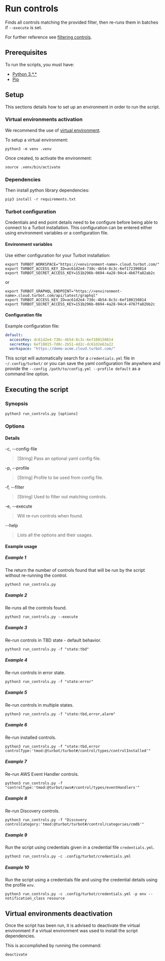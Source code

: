 # Run controls

Finds all controls matching the provided filter, then re-runs them in batches if `--execute` is set.

For further reference see [filtering controls](https://turbot.com/v5/docs/reference/filter/controls#filtering-controls).

## Prerequisites

To run the scripts, you must have:

- [Python 3.\*.*](https://www.python.org/downloads/)
- [Pip](https://pip.pypa.io/en/stable/installing/)

## Setup

This sections details how to set up an environment in order to run the script.

### Virtual environments activation

We recommend the use of [virtual environment](https://docs.python.org/3/library/venv.html).

To setup a virtual environment:

```shell
python3 -m venv .venv
```

Once created, to activate the environment:

```shell
source .venv/bin/activate
```

### Dependencies

Then install python library dependencies:

```shell
pip3 install -r requirements.txt
```

### Turbot configuration

Credentials and end point details need to be configure before being able to connect to a Turbot installation.
This configuration can be entered either using environment variables or a configuration file.

#### Environment variables

Use either configuration for your Turbot installation:

```shell
export TURBOT_WORKSPACE="https://<environment-name>.cloud.turbot.com/"
export TURBOT_ACCESS_KEY_ID=ac61d2e4-730c-4b54-8c3c-6ef172390814
export TURBOT_SECRET_ACCESS_KEY=151b296b-0694-4a28-94c4-4b67fa82ab2c
```

or

```shell
export TURBOT_GRAPHQL_ENDPOINT="https://<environment-name>.cloud.turbot.com/api/latest/graphql"
export TURBOT_ACCESS_KEY_ID=ac61d2e4-730c-4b54-8c3c-6ef180150814
export TURBOT_SECRET_ACCESS_KEY=151b296b-0694-4a28-94c4-4767fa82bb2c
```

#### Configuration file

Example configuration file:

```yaml
default:
  accessKey: dc61d2e4-730c-4b54-8c3c-6ef180150814
  secretKey: 6ef18015-7d0c-2b51-4d2c-dc61d2e63a22
  workspace: "https://demo-acme.cloud.turbot.com/"
```

This script will automatically search for a `credentials.yml` file in `~/.config/turbot/` or you can save the yaml configuration file anywhere and provide the `--config /path/to/config.yml --profile default` as a command line option.

## Executing the script

### Synopsis

```shell
python3 run_controls.py [options]
```

### Options

#### Details

-c, --config-file

> [String] Pass an optional yaml config file.

-p, --profile

> [String] Profile to be used from config file.

-f, --filter

> [String] Used to filter out matching controls.

-e, --execute

> Will re-run controls when found.

--help

> Lists all the options and their usages.

#### Example usage

##### Example 1

The return the number of controls found that will be run by the script without re-running the control.

```shell
python3 run_controls.py 
```

##### Example 2

Re-runs all the controls found.

```shell
python3 run_controls.py --execute
```

##### Example 3

Re-run controls in TBD state - default behavior.

```shell
python3 run_controls.py -f "state:tbd"
```

##### Example 4

Re-run controls in error state.

```shell
python3 run_controls.py -f "state:error"
```

##### Example 5

Re-run controls in multiple states.

```shell
python3 run_controls.py -f "state:tbd,error,alarm"
```

##### Example 6

Re-run installed controls.

```shell
python3 run_controls.py -f "state:tbd,error controlType:'tmod:@turbot/turbot#/control/types/controlInstalled'"
```

##### Example 7

Re-run AWS Event Handler controls.

```shell
python3 run_controls.py -f "controlType:'tmod:@turbot/aws#/control/types/eventHandlers'"
```

##### Example 8

Re-run Discovery controls.

```shell
python3 run_controls.py -f "Discovery controlCategory:'tmod:@turbot/turbot#/control/categories/cmdb'"
```

##### Example 9

Run the script using credentials given in a credential file `credentials.yml`.

```shell
python3 run_controls.py -c .config/turbot/credentials.yml
```

##### Example 10

Run the script using a credentials file and using the credential details using the profile `env`.

```shell
python3 run_controls.py -c .config/turbot/credentials.yml -p env --notification_class resource
```

## Virtual environments deactivation

Once the script has been run, it is advised to deactivate the virtual environment if a virtual environment was used
to install the script dependencies.

This is accomplished by running the command:

```shell
deactivate
```